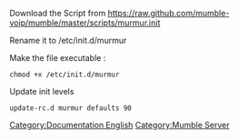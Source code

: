 Download the Script from
<https://raw.github.com/mumble-voip/mumble/master/scripts/murmur.init>

Rename it to /etc/init.d/murmur

Make the file executable :

`chmod +x /etc/init.d/murmur`

Update init levels

`update-rc.d murmur defaults 90`

[Category:Documentation
English](Category:Documentation_English "wikilink") [Category:Mumble
Server](Category:Mumble_Server "wikilink")